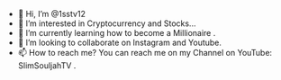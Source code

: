 - 👋 Hi, I’m @1sstv12
- 👀 I’m interested in Cryptocurrency and Stocks...
- 🌱 I’m currently learning how to become a Millionaire .
- 💞️ I’m looking to collaborate on Instagram and Youtube.
- 📫 How to reach me? You can reach me on my Channel on YouTube: SlimSouljahTV .

<!---
1sstv12/1sstv12 is a ✨ special ✨ repository because its `README.md` (this file) appears on your GitHub profile.
You can click the Preview link to take a look at your changes.
--->
